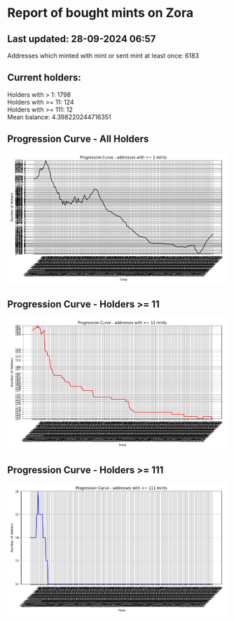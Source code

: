 # Report of bought mints on Zora
## Last updated: 28-09-2024 06:57
Addresses which minted with mint or sent mint at least once: 6183

## Current holders:
Holders with > 1: 1798  
Holders with >= 11: 124  
Holders with >= 111: 12  
Mean balance: 4.398220244716351  

## Progression Curve - All Holders
![addresses with >= 1 mint](progression_curve_all.png)
## Progression Curve - Holders >= 11
![addresses with >= 11 mints](progression_curve_gt_11.png)
## Progression Curve - Holders >= 111
![addresses with >= 111 mints](progression_curve_gt_111.png)
